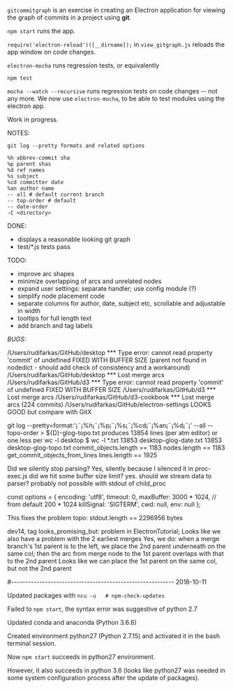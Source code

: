 `gitcommitgraph` is an exercise in creating an Electron application for viewing the graph
of commits in a project using __git__.

`npm start` runs the app.

`require('electron-reload')([__dirname]);` in `view_gitgraph.js` reloads the app window on code changes.

`electron-mocha` runs regression tests, or equivalently

`npm test`

`mocha --watch --recursive` runs regression tests on code changes -- not any more.
We now use `electron-mocha`, to be able to test modules using the electron app.


Work in progress.

NOTES:
```
git log --pretty formats and related options

%h abbrev-commit sha
%p parent shas
%d ref names
%s subject
%cd committer date
%an author name
-- all # default current branch
-- top-order # default
-- date-order
-C <directory>
```

DONE:
- displays a reasonable looking git graph
- test/*.js tests pass


TODO:
- improve arc shapes
- minimize overlapping of arcs and unrelated nodes
- expand user settings: separate handler; use config module (?)
- simplify node placement code
- separate columns for author, date, subject etc, scrollable and adjustable in width
- tooltips for full length text
- add branch and tag labels

*BUGS:*

/Users/rudifarkas/GitHub/desktop *** Type error: cannot read property 'commit' of undefined FIXED WITH BUFFER SIZE
(parent not found in nodedict - should add check of consistency and a workaround)
/Users/rudifarkas/GitHub/desktop *** Lost merge arcs
/Users/rudifarkas/GitHub/d3 *** Type error: cannot read property 'commit' of undefined FIXED WITH BUFFER SIZE
/Users/rudifarkas/GitHub/d3 *** Lost merge arcs
/Users/rudifarkas/GitHub/d3-cookbook *** Lost merge arcs (224 commits)
/Users/rudifarkas/GitHub/electron-settings LOOKS GOOD but compare with GitX


git log --pretty=format:'¡¨¡%h¡¨¡%p¡¨¡%s¡¨¡%cd¡¨¡%an¡¨¡%d¡¨¡' --all --topo-order > ${D}-glog-topo.txt
produces 13854 lines (per atm editor) or one less per wc -l
desktop $ wc -l *.txt
   13853 desktop-glog-date.txt
   13853 desktop-glog-topo.txt
commit_objects.length == 1183
nodes.length == 1183
get_commit_objects_from_lines lines.length == 1925

Did we silently stop parsing? Yes, silently because I silenced it in proc-exec.js
did we hit some buffer size limit? yes.
should we stream data to parser? probably not possible with stdout of child_proc

const options = {
  encoding: 'utf8',
  timeout: 0,
  maxBuffer: 3000 * 1024, // from default 200 * 1024
  killSignal: 'SIGTERM',
  cwd: null,
  env: null
};

This fixes the problem
topo: stdout.length == 2296956 bytes

dev14, tag looks_promising_but: problem in ElectronTutorial;
  Looks like we also have a problem with the 2 earliest merges
  Yes, we do: when a merge branch's 1st parent is to the left,
  we place the 2nd parent underneath on the same col; then the arc from merge node
  to the 1st parent overlaps with that to the 2nd parent
  Looks like we can place the 1st parent on the same col, but not the 2nd parent

  #----------------------------------------------------------
  2018-10-11

  Updated packages with
  `ncu -u   # npm-check-updates`

  Failed to `npm start`, the syntax error was suggestive of python 2.7

  Updated conda and anaconda (Python 3.6.6)

  Created environment python27 (Python 2.7.15) and activated it in the bash terminal session.

  Now `npm start` succeeds in python27 environment.

  However, it also succeeds in python 3.6 (looks like python27 was needed in some system configuration process after the update of packages).
